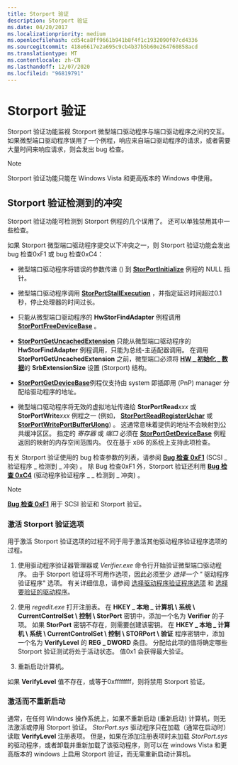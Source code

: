 ```yaml
---
title: Storport 验证
description: Storport 验证
ms.date: 04/20/2017
ms.localizationpriority: medium
ms.openlocfilehash: cd54ca8ff9661b941b8f4f1c1932090f07cd4336
ms.sourcegitcommit: 418e6617e2a695c9cb4b37b5b60e264760858acd
ms.translationtype: MT
ms.contentlocale: zh-CN
ms.lasthandoff: 12/07/2020
ms.locfileid: "96819791"
---
```

# <a name="storport-verification"></a>Storport 验证

Storport 验证功能监视 Storport 微型端口驱动程序与端口驱动程序之间的交互。 如果微型端口驱动程序误用了一个例程，响应来自端口驱动程序的请求，或者需要大量时间来响应请求，则会发出 bug 检查。

>[!NOTE]
>Storport 验证功能只能在 Windows Vista 和更高版本的 Windows 中使用。

## <a name="violations-detected-by-storport-verification"></a>Storport 验证检测到的冲突

Storport 验证功能可检测到 Storport 例程的几个误用了。 还可以单独禁用其中一些检查。

如果 Storport 微型端口驱动程序提交以下冲突之一，则 Storport 验证功能会发出 bug 检查0xF1 或 bug 检查0xC4：

- 微型端口驱动程序将错误的参数传递 () 到 [**StorPortInitialize**](/windows-hardware/drivers/ddi/storport/nf-storport-storportinitialize) 例程的 NULL 指针。

- 微型端口驱动程序调用 [**StorPortStallExecution**](/windows-hardware/drivers/ddi/storport/nf-storport-storportstallexecution) ，并指定延迟时间超过0.1 秒，停止处理器的时间过长。

- 只能从微型端口驱动程序的 **HwStorFindAdapter** 例程调用 [**StorPortFreeDeviceBase**](/windows-hardware/drivers/ddi/storport/nf-storport-storportfreedevicebase) 。

- [**StorPortGetUncachedExtension**](/windows-hardware/drivers/ddi/storport/nf-storport-storportgetuncachedextension) 只能从微型端口驱动程序的 **HwStorFindAdapter** 例程调用，只能为总线-主适配器调用。 在调用 **StorPortGetUncachedExtension** 之前，微型端口必须将 [**HW \_ 初始化 \_ 数据**](/windows-hardware/drivers/ddi/storport/ns-storport-_hw_initialization_data-r1)的 **SrbExtensionSize** 设置 (Storport) 结构。

- [**StorPortGetDeviceBase**](/windows-hardware/drivers/ddi/storport/nf-storport-storportgetdevicebase)例程仅支持由 system 即插即用 (PnP) manager 分配给驱动程序的地址。

- 微型端口驱动程序将无效的虚拟地址传递给 **StorPortRead**_xxx_ 或 **StorPortWrite**_xxx_ 例程之一 (例如， [**StorPortReadRegisterUchar**](/windows-hardware/drivers/ddi/storport/nf-storport-storportreadregisteruchar) 或 [**StorPortWritePortBufferUlong**](/windows-hardware/drivers/ddi/storport/nf-storport-storportwriteportbufferulong)) 。 这通常意味着提供的地址不会映射到公共缓冲区区。 指定的 *寄存器* 或 *端口* 必须在 [**StorPortGetDeviceBase**](/windows-hardware/drivers/ddi/storport/nf-storport-storportgetdevicebase) 例程返回的映射的内存空间范围内。 仅在基于 x86 的系统上支持此项检查。

有关 Storport 验证使用的 bug 检查参数的列表，请参阅 [**Bug 检查 0xF1**](../debugger/bug-check-0xf1--scsi-verifier-detected-violation.md) (SCSI \_ 验证程序 \_ 检测到 \_ 冲突) 。 除 Bug 检查0xF1 外，Storport 验证还利用 [**Bug 检查 0xC4**](../debugger/bug-check-0xc4--driver-verifier-detected-violation.md) (驱动程序验证程序 \_ \_ 检测到 \_ 冲突) 。

>[!NOTE]
>[**Bug 检查 0xF1**](../debugger/bug-check-0xf1--scsi-verifier-detected-violation.md) 用于 SCSI 验证和 Storport 验证。

### <a name="activating-the-storport-verification-option"></a>激活 Storport 验证选项

用于激活 Storport 验证选项的过程不同于用于激活其他驱动程序验证程序选项的过程。

1. 使用驱动程序验证器管理器或 *Verifier.exe* 命令行开始验证微型端口驱动程序。 由于 Storport 验证将不可用作选项，因此必须至少 *选择一个 "* 驱动程序验证程序" 选项。 有关详细信息，请参阅 [选择驱动程序验证程序选项](selecting-driver-verifier-options.md) 和 [选择要验证的驱动程序](selecting-drivers-to-be-verified.md)。

2. 使用 *regedit.exe* 打开注册表。 在 **HKEY \_ 本地 \_ 计算机 \\ 系统 \\ CurrentControlSet \\ 控制 \\ StorPort** 密钥中，添加一个名为 **Verifier** 的子项。 如果 **StorPort** 密钥不存在，则需要创建该密钥。 在 **HKEY \_ 本地 \_ 计算机 \\ 系统 \\ CurrentControlSet \\ 控制 \\ STORPort \\ 验证** 程序密钥中，添加一个名为 **VerifyLevel** 的 **REG \_ DWORD** 条目。 分配给此项的值将确定哪些 Storport 验证测试将处于活动状态。 值0x1 会获得最大验证。

3. 重新启动计算机。

如果 **VerifyLevel** 值不存在，或等于0xffffffff，则将禁用 Storport 验证。

### <a name="activating-without-rebooting"></a>激活而不重新启动

通常，在任何 Windows 操作系统上，如果不重新启动 (重新启动) 计算机，则无法激活或停用 Storport 验证。 *StorPort.sys* 驱动程序只在加载（通常在启动时）读取 **VerifyLevel** 注册表项。 但是，如果在添加注册表项时未加载 *StorPort.sys* 的驱动程序，或者卸载并重新加载了该驱动程序，则可以在 windows Vista 和更高版本的 windows 上启用 Storport 验证，而无需重新启动计算机。
